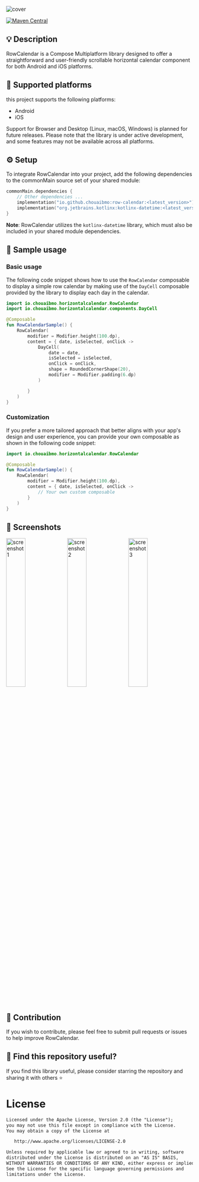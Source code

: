<p> 
  <img src="./screenshots/cover.jpg" alt="cover">
</p>

[![Maven Central](https://img.shields.io/maven-central/v/io.github.chouaibmo/row-calendar.svg?color=blue)](https://search.maven.org/artifact/io.github.chouaibmo/row-calendar)
## 💡 Description

RowCalendar is a Compose Multiplatform library designed to offer a straightforward and user-friendly 
scrollable horizontal calendar component for both Android and iOS platforms.

## 📱 Supported platforms
this project supports the following platforms:
* Android
* iOS

Support for Browser and Desktop (Linux, macOS, Windows) is planned for future releases.
Please note that the library is under active development, and some features may not be available across all platforms.

## ⚙️ Setup
To integrate RowCalendar into your project, add the following dependencies to the commonMain source set of your shared module:

```kotlin
commonMain.dependencies {
    // Other dependencies ...
    implementation("io.github.chouaibmo:row-calendar:<latest_version>")
    implementation("org.jetbrains.kotlinx:kotlinx-datetime:<latest_version>")
}
```
**Note**: RowCalendar utilizes the `kotlinx-datetime` library, which must also be included in your shared module dependencies.



## 📱 Sample usage
### Basic usage
The following code snippet shows how to use the `RowCalendar` composable to display a simple row calendar 
by making use of the `DayCell` composable provided by the library to display each day in the calendar.
```kotlin
import io.chouaibmo.horizontalcalendar.RowCalendar
import io.chouaibmo.horizontalcalendar.components.DayCell

@Composable
fun RowCalendarSample() {
    RowCalendar(
        modifier = Modifier.height(100.dp),
        content = { date, isSelected, onClick ->
            DayCell(
                date = date,
                isSelected = isSelected,
                onClick = onClick,
                shape = RoundedCornerShape(20),
                modifier = Modifier.padding(6.dp)
            )

        }
    )
}
```

### Customization
If you prefer a more tailored approach that better aligns with your app's design and user experience, 
you can provide your own composable as shown in the following code snippet:
```kotlin
import io.chouaibmo.horizontalcalendar.RowCalendar

@Composable
fun RowCalendarSample() {
    RowCalendar(
        modifier = Modifier.height(100.dp),
        content = { date, isSelected, onClick ->
            // Your own custom composable
        }
    )
}
```

## 📸 Screenshots
<p>
  <img src="./screenshots/screenshot1.png" width="32%" alt="screenshot1">
  <img src="./screenshots/screenshot2.png" width="32%" alt="screenshot2">
  <img src="./screenshots/screenshot3.png" width="32%" alt="screenshot3">
</p>


## 🤝 Contribution

If you wish to contribute, please feel free to submit pull requests or issues to help improve RowCalendar.

## 💙 Find this repository useful?
If you find this library useful, please consider starring the repository and sharing it with others :star:

# License
```xml
Licensed under the Apache License, Version 2.0 (the "License");
you may not use this file except in compliance with the License.
You may obtain a copy of the License at

   http://www.apache.org/licenses/LICENSE-2.0

Unless required by applicable law or agreed to in writing, software
distributed under the License is distributed on an "AS IS" BASIS,
WITHOUT WARRANTIES OR CONDITIONS OF ANY KIND, either express or implied.
See the License for the specific language governing permissions and
limitations under the License.
```

